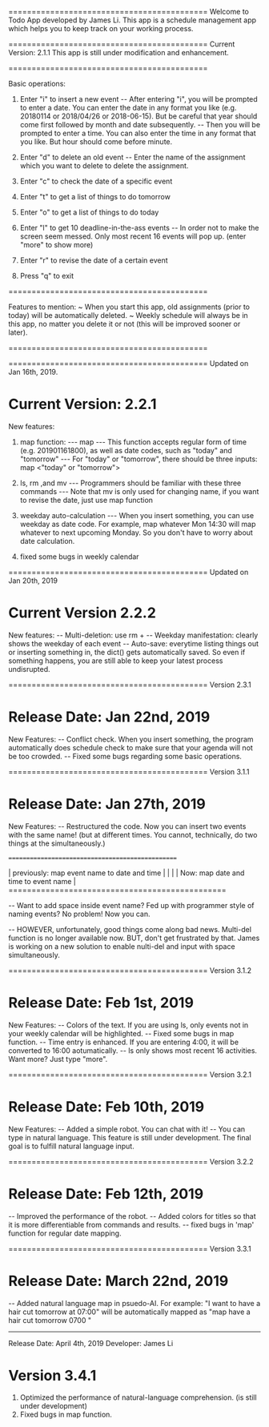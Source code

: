 ===========================================
Welcome to Todo App developed by James Li.
This app is a schedule management app which
helps you to keep track on your working
process.

===========================================
Current Version: 2.1.1
This app is still under modification and
enhancement.

===========================================

Basic operations:

1. Enter "i" to insert a new event
-- After entering "i", you will be prompted to enter a 
   date. You can enter the date in any format you like 
	(e.g. 20180114 or 2018/04/26 or 2018-06-15). But be
	careful that year should come first followed by month 
	and date subsequently.
-- Then you will be prompted to enter a time. You can
   also enter the time in any format that you like.
	But hour should come before minute.

2. Enter "d" to delete an old event
-- Enter the name of the assignment which you want to
   delete to delete the assignment.

3. Enter "c" to check the date of a specific event

4. Enter "t" to get a list of things to do tomorrow

5. Enter "o" to get a list of things to do today

6. Enter "l" to get 10 deadline-in-the-ass events
-- In order not to make the screen seem messed. Only
   most recent 16 events will pop up. (enter "more"
	to show more)

7. Enter "r" to revise the date of a certain event

8. Press "q" to exit

=========================================== 

Features to mention:
~ When you start this app, old assignments (prior to today)
  will be automatically deleted.
~ Weekly schedule will always be in this app, no matter you
  delete it or not (this will be improved sooner or later).

===========================================




=========================================== 
Updated on Jan 16th, 2019.

Current Version: 2.2.1
===========================================

New features:
1. map function:
--- map <event name> <date and time>
--- This function accepts regular form of time (e.g. 201901161800), 
	 as well as date codes, such as "today" and "tomorrow"
--- For "today" or "tomorrow", there should be three inputs: 
    map <event name> <"today" or "tomorrow"> <specific time>

2. ls, rm ,and mv
--- Programmers should be familiar with these three commands
--- Note that mv is only used for changing name, if you want to 
    revise the date, just use map function

3. weekday auto-calculation
--- When you insert something, you can use weekday as date code. 
    For example, map whatever Mon 14:30 will map whatever to next 
	 upcoming Monday. So you don't have to worry about date calculation.

4. fixed some bugs in weekly calendar





=========================================== 
Updated on Jan 20th, 2019

Current Version 2.2.2
=========================================== 

New features:
-- Multi-deletion: use rm + <a list of shit to be deleted splited by 
   space>
-- Weekday manifestation: clearly shows the weekday of each event
-- Auto-save: everytime listing things out or inserting something in,
	the dict() gets automatically saved. So even if something happens,
	you are still able to keep your latest process undisrupted.




===========================================
Version 2.3.1

Release Date: Jan 22nd, 2019
===========================================

New Features:
-- Conflict check. When you insert something, the program automatically
   does schedule check to make sure that your agenda will not be too
	crowded.
-- Fixed some bugs regarding some basic operations.






===========================================
Version 3.1.1

Release Date: Jan 27th, 2019
===========================================

New Features:
-- Restructured the code. Now you can insert two events with the same
   name! (but at different times. You cannot, technically, do two 
	things at the simultaneously.)

	===============================================
   | previously: map event name to date and time |
   |     												    |
	| Now: map date and time to event name        |
	===============================================

-- Want to add space inside event name? Fed up with programmer style of
   naming events? No problem! Now you can.

-- HOWEVER, unfortunately, good things come along bad news. Multi-del
   function is no longer available now. BUT, don't get frustrated by
	that. James is working on a new solution to enable nulti-del and
	input with space simultaneously.






===========================================
Version 3.1.2

Release Date: Feb 1st, 2019
===========================================

New Features:
-- Colors of the text. If you are using ls, only events not in your
   weekly calendar will be highlighted.
-- Fixed some bugs in map function.
-- Time entry is enhanced. If you are entering 4:00, it will be
   converted to 16:00 aotumatically.
-- ls only shows most recent 16 activities. Want more? Just type "more".




===========================================
Version 3.2.1

Release Date: Feb 10th, 2019
===========================================

New Features:
-- Added a simple robot. You can chat with it!
-- You can type in natural language. This feature is still under
   development. The final goal is to fulfill natural language input.









===========================================
Version 3.2.2

Release Date: Feb 12th, 2019
===========================================

-- Improved the performance of the robot.
-- Added colors for titles so that it is more differentiable from
	commands and results.
-- fixed bugs in 'map' function for regular date mapping.



===========================================
Version 3.3.1

Release Date: March 22nd, 2019
===========================================

-- Added natural language map in psuedo-AI. For example: "I want to 
   have a hair cut tomorrow at 07:00" will be automatically mapped
	as "map have a hair cut tomorrow 0700 "








------
Release Date: April 4th, 2019
Developer: James Li

Version 3.4.1
===========================================

1. Optimized the performance of natural-language comprehension.
   (is still under development)
2. Fixed bugs in map function.






